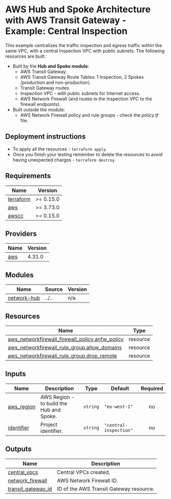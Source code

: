 <!-- BEGIN_TF_DOCS -->

# AWS Hub and Spoke Architecture with AWS Transit Gateway - Example: Central Inspection

This example centralizes the traffic inspection and egress traffic within the same VPC, with a central Inspection VPC with public subnets. The following resources are built:

- Built by the **Hub and Spoke module**:
  - AWS Transit Gateway.
  - AWS Transit Gateway Route Tables: 1 Inspection, 2 Spokes (production and non-production).
  - Transit Gateway routes.
  - Inspection VPC - with public subnets for Internet access.
  - AWS Network Firewall (and routes in the Inspection VPC to the firewall endpoints).
- Built outside the module:
  - AWS Network Firewall policy and rule groups - check the _policy.tf_ file.

## Deployment instructions

- To apply all the resources - `terraform apply`.
- Once you finish your testing remember to delete the resources to avoid having unexpected charges - `terraform destroy`.

## Requirements

| Name                                                                     | Version   |
| ------------------------------------------------------------------------ | --------- |
| <a name="requirement_terraform"></a> [terraform](#requirement_terraform) | >= 0.15.0 |
| <a name="requirement_aws"></a> [aws](#requirement_aws)                   | >= 3.73.0 |
| <a name="requirement_awscc"></a> [awscc](#requirement_awscc)             | >= 0.15.0 |

## Providers

| Name                                             | Version |
| ------------------------------------------------ | ------- |
| <a name="provider_aws"></a> [aws](#provider_aws) | 4.31.0  |

## Modules

| Name                                                                 | Source | Version |
| -------------------------------------------------------------------- | ------ | ------- |
| <a name="module_network-hub"></a> [network-hub](#module_network-hub) | ../..  | n/a     |

## Resources

| Name                                                                                                                                                           | Type     |
| -------------------------------------------------------------------------------------------------------------------------------------------------------------- | -------- |
| [aws_networkfirewall_firewall_policy.anfw_policy](https://registry.terraform.io/providers/hashicorp/aws/latest/docs/resources/networkfirewall_firewall_policy) | resource |
| [aws_networkfirewall_rule_group.allow_domains](https://registry.terraform.io/providers/hashicorp/aws/latest/docs/resources/networkfirewall_rule_group)         | resource |
| [aws_networkfirewall_rule_group.drop_remote](https://registry.terraform.io/providers/hashicorp/aws/latest/docs/resources/networkfirewall_rule_group)           | resource |

## Inputs

| Name                                                            | Description                              | Type     | Default                | Required |
| --------------------------------------------------------------- | ---------------------------------------- | -------- | ---------------------- | :------: |
| <a name="input_aws_region"></a> [aws_region](#input_aws_region) | AWS Region - to build the Hub and Spoke. | `string` | `"eu-west-1"`          |    no    |
| <a name="input_identifier"></a> [identifier](#input_identifier) | Project identifier.                      | `string` | `"central-inspection"` |    no    |

## Outputs

| Name                                                                                      | Description                             |
| ----------------------------------------------------------------------------------------- | --------------------------------------- |
| <a name="output_central_vpcs"></a> [central_vpcs](#output_central_vpcs)                   | Central VPCs created.                   |
| <a name="output_network_firewall"></a> [network_firewall](#output_network_firewall)       | AWS Network Firewall ID.                |
| <a name="output_transit_gateway_id"></a> [transit_gateway_id](#output_transit_gateway_id) | ID of the AWS Transit Gateway resource. |

<!-- END_TF_DOCS -->
